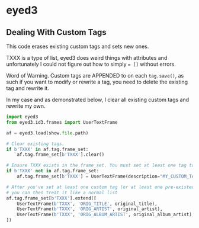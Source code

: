 # eyed3

Dealing With Custom Tags
------------------------

This code erases existing custom tags and sets new ones.

TXXX is a type of list, eyed3 does weird things with attributes and unfortunately 
I could not figure out how to simply `= []` without errors.

Word of Warning. Custom tags are APPENDED to on each `tag.save()`, as such if you want to modify or rewrite a tag, 
you need to delete the existing tag and rewrite it. 

In my case and as demonstrated below, I clear all existing custom tags and rewrite my own. 

```python
import eyed3
from eyed3.id3.frames import UserTextFrame

af = eyed3.load(show.file.path)

# Clear existing tags.
if b'TXXX' in af.tag.frame_set:
    af.tag.frame_set[b'TXXX'].clear()

# Ensure TXXX exists in the frame_set. You must set at least one tag to initialize it.
if b'TXXX' not in af.tag.frame_set:
    af.tag.frame_set[b'TXXX'] = UserTextFrame(description="MY_CUSTOM_TAG", text="My Custom Data!"),

# After you've set at least one custom tag (or at least one pre-existed), 
# you can then treat it like a normal list
af.tag.frame_set[b'TXXX'].extend([
    UserTextFrame(b'TXXX', 'ORIG_TITLE', original_title),
    UserTextFrame(b'TXXX', 'ORIG_ARTIST', original_artist),
    UserTextFrame(b'TXXX', 'ORIG_ALBUM_ARTIST', original_album_artist),
])

```


